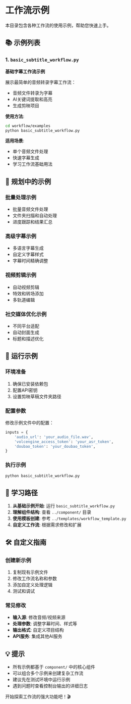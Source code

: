 # 工作流示例

本目录包含各种工作流的使用示例，帮助您快速上手。

## 📚 示例列表

### 1. `basic_subtitle_workflow.py`
**基础字幕工作流示例**

展示最简单的音频转录字幕工作流：
- 音频文件转录为字幕
- AI关键词提取和高亮
- 生成剪映项目

**使用方法**:
```bash
cd workflow/examples
python basic_subtitle_workflow.py
```

**适用场景**:
- 单个音频文件处理
- 快速字幕生成
- 学习工作流基础用法

## 🎯 规划中的示例

### 批量处理示例
- 批量音频文件处理
- 文件夹扫描和自动处理
- 进度跟踪和结果汇总

### 高级字幕示例
- 多语言字幕生成
- 自定义字幕样式
- 字幕时间精确调整

### 视频剪辑示例
- 自动视频剪辑
- 特效和转场添加
- 多轨道编辑

### 社交媒体优化示例
- 不同平台适配
- 自动封面生成
- 标题和描述优化

## 🚀 运行示例

### 环境准备
1. 确保已安装依赖包
2. 配置API密钥
3. 设置剪映草稿文件夹路径

### 配置参数
修改示例文件中的配置：
```python
inputs = {
    'audio_url': 'your_audio_file.wav',
    'volcengine_access_token': 'your_asr_token',
    'doubao_token': 'your_doubao_token',
}
```

### 执行示例
```bash
python basic_subtitle_workflow.py
```

## 📖 学习路径

1. **从基础示例开始**: 运行 `basic_subtitle_workflow.py`
2. **理解组件结构**: 查看 `../component/` 目录
3. **使用模板创建**: 参考 `../templates/workflow_template.py`
4. **自定义工作流**: 根据需求修改和扩展

## 🛠️ 自定义指南

### 创建新示例
1. 复制现有示例文件
2. 修改工作流名称和参数
3. 添加自定义处理逻辑
4. 测试和调试

### 常见修改
- **输入源**: 修改音频/视频来源
- **处理参数**: 调整字幕时间、样式等
- **输出格式**: 自定义项目结构
- **API服务**: 集成其他AI服务

## 💡 提示

- 所有示例都基于 `component/` 中的核心组件
- 可以组合多个示例来创建复杂工作流
- 建议先在测试环境中运行示例
- 遇到问题时查看控制台输出的详细日志

开始探索工作流的强大功能吧！🎬



